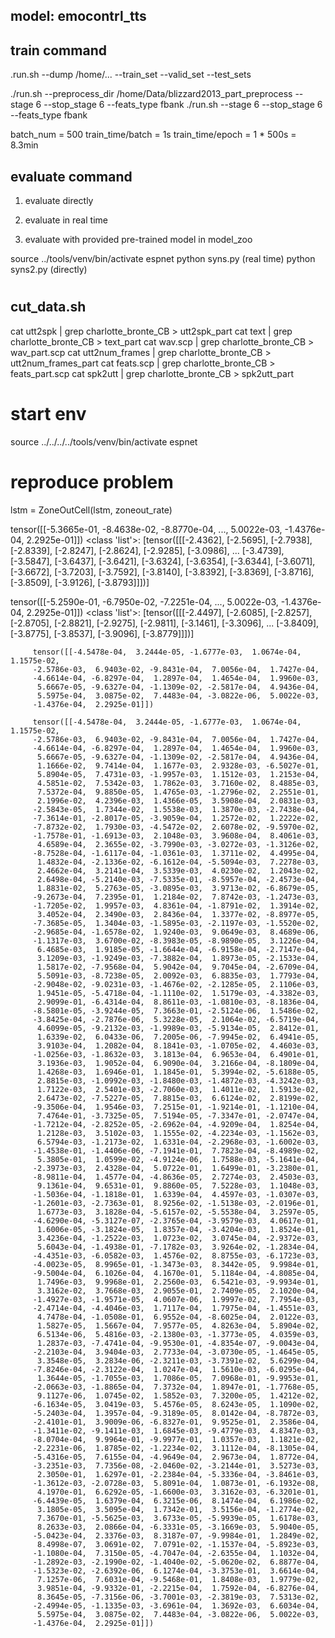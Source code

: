 ## model: emocontrl_tts

## train command
.run.sh --dump /home/... --train_set --valid_set --test_sets

./run.sh --preprocess_dir /home/Data/blizzard2013_part_preprocess  --stage 6 --stop_stage 6 --feats_type fbank
./run.sh  --stage 6 --stop_stage 6 --feats_type fbank

batch_num = 500
train_time/batch = 1s
train_time/epoch = 1 * 500s = 8.3min


## evaluate command
1. evaluate directly
   
2. evaluate in real time

3. evaluate with provided pre-trained model in model_zoo

source ../tools/venv/bin/activate espnet
python syns.py  (real time)
python syns2.py (directly)


# 

## cut_data.sh

cat utt2spk | grep charlotte_bronte_CB > utt2spk_part
cat text | grep charlotte_bronte_CB > text_part
cat wav.scp | grep charlotte_bronte_CB > wav_part.scp
cat utt2num_frames | grep charlotte_bronte_CB > utt2num_frames_part
cat feats.scp | grep charlotte_bronte_CB > feats_part.scp
cat spk2utt | grep charlotte_bronte_CB > spk2utt_part


# start env

source ../../../../tools/venv/bin/activate espnet


# reproduce problem
lstm = ZoneOutCell(lstm, zoneout_rate)

tensor([[-5.3665e-01, -8.4638e-02, -8.8770e-04,  ...,  5.0022e-03,
         -1.4376e-04,  2.2925e-01]])
<class 'list'>: [tensor([[[-2.4362],
         [-2.5695],
         [-2.7938],
         [-2.8339],
         [-2.8247],
         [-2.8624],
         [-2.9285],
         [-3.0986],
         ...
         [-3.4739],
         [-3.5847],
         [-3.6437],
         [-3.6421],
         [-3.6324],
         [-3.6354],
         [-3.6344],
         [-3.6071],
         [-3.6672],
         [-3.7203],
         [-3.7592],
         [-3.8140],
         [-3.8392],
         [-3.8369],
         [-3.8716],
         [-3.8509],
         [-3.9126],
         [-3.8793]]])]


tensor([[-5.2590e-01, -6.7950e-02, -7.2251e-04,  ...,  5.0022e-03,
         -1.4376e-04,  2.2925e-01]])
<class 'list'>: [tensor([[[-2.4497],
         [-2.6085],
         [-2.8257],
         [-2.8705],
         [-2.8821],
         [-2.9275],
         [-2.9811],
         [-3.1461],
         [-3.3096],
...
         [-3.8409],
         [-3.8775],
         [-3.8537],
         [-3.9096],
         [-3.8779]]])]
         
         tensor([[-4.5478e-04,  3.2444e-05, -1.6777e-03,  1.0674e-04,  1.1575e-02,
         -2.5786e-03,  6.9403e-02, -9.8431e-04,  7.0056e-04,  1.7427e-04,
         -4.6614e-04, -6.8297e-04,  1.2897e-04,  1.4654e-04,  1.9960e-03,
          5.6667e-05, -9.6327e-04, -1.1309e-02, -2.5817e-04,  4.9436e-04,
          5.5975e-04,  3.0875e-02,  7.4483e-04, -3.0822e-06,  5.0022e-03,
         -1.4376e-04,  2.2925e-01]])
         
         tensor([[-4.5478e-04,  3.2444e-05, -1.6777e-03,  1.0674e-04,  1.1575e-02,
         -2.5786e-03,  6.9403e-02, -9.8431e-04,  7.0056e-04,  1.7427e-04,
         -4.6614e-04, -6.8297e-04,  1.2897e-04,  1.4654e-04,  1.9960e-03,
          5.6667e-05, -9.6327e-04, -1.1309e-02, -2.5817e-04,  4.9436e-04,
          1.1666e-02,  9.7414e-04,  1.1677e-03,  2.9328e-03, -6.5027e-01,
          5.8904e-05,  7.4731e-03, -1.9957e-03,  1.1512e-03,  1.2153e-04,
          4.5851e-02,  7.5342e-03,  1.7862e-03,  3.7160e-02,  8.4885e-03,
          7.5372e-04,  9.8850e-05,  1.4765e-03, -1.2796e-02,  2.2551e-01,
          2.1996e-02,  4.2396e-03,  1.4366e-05,  3.5908e-04,  2.0831e-03,
         -2.5843e-05,  1.7344e-02,  1.5538e-03,  1.3870e-03, -2.7438e-04,
         -7.3614e-01, -2.8017e-05, -3.9059e-04,  1.2572e-02,  1.2222e-02,
         -7.8732e-02,  1.7930e-03, -4.5472e-02,  2.6078e-02, -9.5970e-02,
         -1.7578e-01, -1.6913e-03,  2.1048e-03,  3.9608e-04,  8.4061e-03,
          4.6589e-04,  2.3655e-02, -3.7990e-03, -3.0272e-03, -1.3126e-02,
         -8.7528e-04, -1.6117e-04, -1.0361e-03,  1.3711e-02,  4.4995e-04,
          1.4832e-04, -2.1336e-02, -6.1612e-04, -5.5094e-03,  7.2278e-03,
          2.4662e-04,  3.2141e-04,  3.5339e-03,  4.0230e-02,  1.2043e-02,
          2.6498e-04, -5.2140e-03, -7.5335e-01, -8.5957e-04, -2.4573e-04,
          1.8831e-02,  5.2763e-05, -3.0895e-03,  3.9713e-02, -6.8679e-05,
         -9.2673e-04,  7.2395e-01,  1.2184e-02,  7.8742e-03, -1.2473e-03,
         -1.7205e-02,  1.9957e-03,  4.8361e-04, -1.8791e-02,  1.3914e-02,
          3.4052e-04,  2.3490e-03,  2.8436e-04,  1.3377e-02, -8.8977e-05,
         -7.3685e-05,  1.3404e-03, -1.5895e-03, -2.1197e-03, -1.5520e-02,
         -2.9685e-04, -1.6578e-02,  1.9240e-03,  9.0649e-03,  8.4689e-06,
         -1.1317e-03,  3.6700e-02, -8.3983e-05, -8.9890e-05,  3.1226e-04,
          6.4685e-03,  1.9185e-05, -1.6644e-04, -6.9158e-04, -2.7147e-04,
          3.1209e-03, -1.9249e-03, -7.3882e-04,  1.8973e-05, -2.1533e-04,
          1.5817e-02, -7.9568e-04,  5.9042e-04,  9.7045e-04, -2.6709e-04,
          5.5091e-03, -8.7238e-05,  2.0092e-03,  6.8835e-03,  1.7793e-04,
         -2.9048e-02, -9.0231e-03, -1.4676e-02, -2.1285e-05,  2.1106e-03,
          1.9451e-05, -5.4718e-04, -1.1110e-02,  1.5179e-03, -4.3382e-03,
          2.9099e-01, -6.4314e-04,  8.8611e-03, -1.0810e-03, -8.1836e-04,
         -8.5801e-05, -3.9244e-05,  7.3663e-01, -2.5124e-06,  1.5486e-02,
         -3.8425e-04, -2.7876e-06,  5.3228e-05,  2.1064e-02, -6.5719e-04,
          4.6099e-05, -9.2132e-03, -1.9989e-03, -5.9134e-05,  2.8412e-01,
          1.6339e-02,  6.0433e-06,  7.2005e-06, -7.9945e-02,  6.4941e-05,
          3.9103e-04,  1.2082e-04,  8.1841e-03, -1.0705e-02,  4.4603e-03,
         -1.0256e-03, -1.8632e-03,  3.1813e-04,  6.9653e-04,  6.4901e-01,
          3.1936e-03,  1.9052e-04,  6.9090e-04,  3.2166e-04, -8.1809e-04,
          1.4268e-03,  1.6946e-01,  1.1845e-01,  5.3994e-02, -5.6188e-05,
          2.8815e-03, -1.0992e-03, -1.8480e-03, -1.4872e-03, -4.3242e-03,
          1.7122e-03,  2.5401e-03, -2.7060e-03,  1.4011e-02,  1.5913e-02,
          2.6473e-02, -7.5227e-05,  7.8815e-03,  6.6124e-02,  2.8199e-02,
         -9.3506e-04,  1.9546e-03,  7.2515e-01, -1.9214e-01, -1.1210e-04,
          7.4764e-01, -3.7325e-05,  7.5194e-05, -7.3347e-01, -2.0747e-04,
         -1.7212e-04, -2.8252e-05, -2.6962e-04, -4.9209e-04,  1.8254e-04,
          1.2128e-03,  3.5102e-03,  1.1555e-02, -4.2234e-03, -1.1562e-03,
          6.5794e-03, -1.2173e-02,  1.6331e-04, -2.2968e-03, -1.6002e-03,
         -1.4538e-01, -1.4406e-06, -7.1941e-01,  7.7823e-04, -8.4989e-02,
          5.3805e-01,  1.0599e-02, -4.9124e-06,  1.7588e-03, -5.1641e-04,
         -2.3973e-03,  2.4328e-04,  5.0722e-01,  1.6499e-01, -3.2380e-01,
         -8.9811e-04,  1.4577e-04, -4.8636e-05,  2.7274e-03,  2.4503e-03,
          9.1361e-04,  9.6531e-01,  9.8860e-05,  7.5228e-03,  1.1048e-03,
         -1.5036e-04, -1.1818e-01,  1.6339e-04,  4.4597e-03, -1.0307e-03,
         -1.2601e-03, -2.7363e-01,  8.9256e-02, -1.5138e-03, -2.0196e-01,
          1.6773e-03,  3.1828e-04, -5.6157e-02, -5.5538e-04,  3.2597e-05,
         -4.6290e-04, -5.3127e-07, -2.3765e-04, -3.9579e-03,  4.0617e-01,
          1.6006e-05, -3.1824e-05,  1.8357e-04, -3.4204e-03,  1.8524e-01,
          3.4236e-04, -1.2522e-03,  1.0723e-02,  3.0745e-04, -2.9372e-03,
          5.6043e-04, -1.4938e-01, -7.1782e-03,  3.9264e-02, -1.2834e-04,
         -4.4351e-03, -6.0582e-03,  1.4576e-02,  8.8755e-03, -6.1723e-03,
         -4.0023e-05,  8.9965e-01, -1.3473e-03,  8.3442e-05,  9.9984e-01,
         -9.5004e-04,  6.1026e-04,  4.1670e-01,  5.1184e-04, -4.8085e-04,
          1.7496e-03,  9.9968e-01,  2.2560e-03,  6.5421e-03, -9.9934e-01,
          3.3162e-02,  3.7668e-03,  2.9055e-01,  2.7409e-05,  2.1020e-04,
         -1.4927e-03, -1.9571e-05,  4.0607e-06,  1.9997e-02,  7.7954e-03,
         -2.4714e-04, -4.4046e-03,  1.7117e-04,  1.7975e-04, -1.4551e-03,
          4.7478e-04, -1.0508e-01,  6.9552e-04, -8.6025e-04,  2.0122e-03,
          1.5827e-05,  1.5667e-04,  7.9577e-05,  4.8263e-04,  5.8904e-02,
          6.5134e-06,  5.4816e-03, -2.1380e-03, -1.3773e-05,  4.0359e-03,
          1.2837e-03, -7.4741e-04, -9.9530e-01, -4.8354e-07, -9.0043e-04,
         -2.2103e-04,  3.9404e-03,  2.7733e-04, -3.0730e-05, -1.4645e-05,
          3.3548e-05,  3.2834e-06, -2.3211e-03, -3.7391e-02,  5.6299e-04,
         -7.8246e-04, -2.3122e-04,  1.0247e-04,  1.5610e-03, -6.0295e-04,
          1.3644e-05, -1.7055e-03,  1.7086e-05,  7.0968e-01, -9.9953e-01,
         -2.0663e-03, -1.8865e-04,  7.3732e-04,  1.8947e-01, -1.7768e-05,
          9.1127e-06,  1.0745e-02,  1.5852e-03,  7.3200e-05,  1.4212e-02,
         -6.1634e-05,  3.0419e-03,  5.4576e-05,  8.6243e-05,  1.1090e-02,
         -5.2403e-04,  1.3957e-04, -9.3189e-05,  8.0142e-04, -8.7872e-03,
         -2.4101e-01,  3.9009e-06, -6.8327e-01,  9.9525e-01,  2.3586e-04,
         -1.3411e-02, -9.1411e-03,  1.6845e-03, -9.4779e-03,  4.8347e-03,
         -8.0704e-04,  9.9964e-01, -9.9977e-01,  1.0357e-03,  1.1821e-02,
         -2.2231e-06,  1.8785e-02, -1.2234e-02,  3.1112e-04, -8.1305e-04,
         -5.4316e-05,  7.6155e-04, -4.9649e-04,  2.9673e-04,  1.8772e-04,
         -3.2351e-03,  7.7356e-08, -2.0460e-02, -3.2144e-01,  3.5273e-03,
          2.3050e-01,  1.6297e-01, -2.2384e-04, -5.3336e-04, -3.8461e-03,
         -1.3612e-03, -2.0728e-03,  5.8091e-04,  1.0873e-01, -6.1932e-08,
          4.1970e-01,  6.6292e-05, -1.6600e-03,  3.3162e-03, -6.3201e-01,
         -6.4439e-05,  1.6379e-04,  6.3215e-06,  8.1474e-04,  6.1986e-02,
          3.1805e-05,  3.5095e-04,  1.7342e-01,  3.5156e-04, -1.2774e-02,
          7.3670e-01, -5.5625e-03,  3.6733e-05, -5.9939e-05,  1.6178e-03,
          8.2633e-03,  2.0866e-04, -6.3331e-05, -3.1669e-03,  5.9040e-05,
         -5.0423e-04,  2.3376e-03,  8.3187e-07, -9.9984e-01,  1.2849e-02,
          8.4998e-07,  3.0691e-02,  7.0791e-02, -1.1537e-04, -5.8923e-03,
         -1.1080e-04,  7.3150e-05, -4.7047e-04, -2.6355e-04,  1.1032e-04,
         -1.2892e-03, -2.1990e-02, -1.4040e-02, -5.0620e-02,  6.8877e-04,
         -1.5323e-02, -2.6392e-06,  6.1274e-04, -3.3753e-01,  3.6614e-04,
          7.1257e-06,  7.6031e-04, -9.5468e-01,  1.8408e-03,  1.9779e-02,
          3.9851e-04, -9.9332e-01, -2.2215e-04,  1.7592e-04, -6.8276e-04,
          8.3645e-05, -7.3156e-06, -3.7001e-03, -2.3819e-03,  7.5313e-02,
         -2.4994e-05, -1.1335e-03, -3.6961e-04,  1.3692e-03,  6.6034e-04,
          5.5975e-04,  3.0875e-02,  7.4483e-04, -3.0822e-06,  5.0022e-03,
         -1.4376e-04,  2.2925e-01]])
         